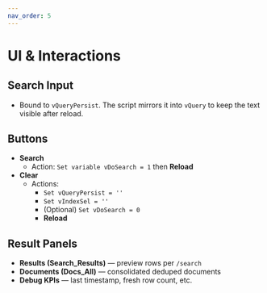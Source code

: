 ```yaml
---
nav_order: 5
---
```


# UI & Interactions

## Search Input

- Bound to `vQueryPersist`. The script mirrors it into `vQuery` to keep the text visible after reload.

## Buttons

- **Search**
  - Action: `Set variable vDoSearch = 1` then **Reload**
- **Clear**
  - Actions:
    - `Set vQueryPersist = ''`
    - `Set vIndexSel = ''`
    - (Optional) `Set vDoSearch = 0`
    - **Reload**

## Result Panels

- **Results (Search_Results)** — preview rows per `/search`
- **Documents (Docs_All)** — consolidated deduped documents
- **Debug KPIs** — last timestamp, fresh row count, etc.

